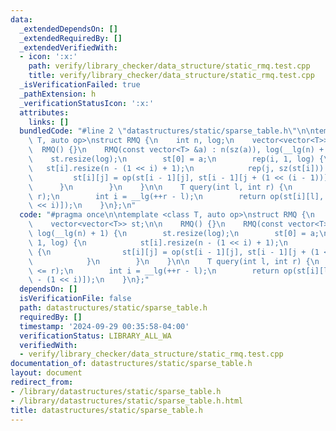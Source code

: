 ```yaml
---
data:
  _extendedDependsOn: []
  _extendedRequiredBy: []
  _extendedVerifiedWith:
  - icon: ':x:'
    path: verify/library_checker/data_structure/static_rmq.test.cpp
    title: verify/library_checker/data_structure/static_rmq.test.cpp
  _isVerificationFailed: true
  _pathExtension: h
  _verificationStatusIcon: ':x:'
  attributes:
    links: []
  bundledCode: "#line 2 \"datastructures/static/sparse_table.h\"\n\ntemplate <class\
    \ T, auto op>\nstruct RMQ {\n    int n, log;\n    vector<vector<T>> st;\n\n  \
    \  RMQ() {}\n    RMQ(const vector<T> &a) : n(sz(a)), log(__lg(n) + 1) {\n    \
    \    st.resize(log);\n        st[0] = a;\n        rep(i, 1, log) {\n         \
    \   st[i].resize(n - (1 << i) + 1);\n            rep(j, sz(st[i])) {\n       \
    \         st[i][j] = op(st[i - 1][j], st[i - 1][j + (1 << (i - 1))]);\n      \
    \      }\n        }\n    }\n\n    T query(int l, int r) {\n        assert(l <=\
    \ r);\n        int i = __lg(++r - l);\n        return op(st[i][l], st[i][r - (1\
    \ << i)]);\n    }\n};\n"
  code: "#pragma once\n\ntemplate <class T, auto op>\nstruct RMQ {\n    int n, log;\n\
    \    vector<vector<T>> st;\n\n    RMQ() {}\n    RMQ(const vector<T> &a) : n(sz(a)),\
    \ log(__lg(n) + 1) {\n        st.resize(log);\n        st[0] = a;\n        rep(i,\
    \ 1, log) {\n            st[i].resize(n - (1 << i) + 1);\n            rep(j, sz(st[i]))\
    \ {\n                st[i][j] = op(st[i - 1][j], st[i - 1][j + (1 << (i - 1))]);\n\
    \            }\n        }\n    }\n\n    T query(int l, int r) {\n        assert(l\
    \ <= r);\n        int i = __lg(++r - l);\n        return op(st[i][l], st[i][r\
    \ - (1 << i)]);\n    }\n};"
  dependsOn: []
  isVerificationFile: false
  path: datastructures/static/sparse_table.h
  requiredBy: []
  timestamp: '2024-09-29 00:35:58-04:00'
  verificationStatus: LIBRARY_ALL_WA
  verifiedWith:
  - verify/library_checker/data_structure/static_rmq.test.cpp
documentation_of: datastructures/static/sparse_table.h
layout: document
redirect_from:
- /library/datastructures/static/sparse_table.h
- /library/datastructures/static/sparse_table.h.html
title: datastructures/static/sparse_table.h
---
```

